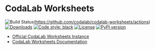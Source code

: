 # CodaLab Worksheets

![Build Status](https://github.com/codalab/codalab-worksheets/workflows/CI/badge.svg)(https://github.com/codalab/codalab-worksheets/actions)
[![Downloads](https://pepy.tech/badge/codalab)](https://pepy.tech/project/codalab)
[![Code style: black](https://img.shields.io/badge/code%20style-black-000000.svg)](https://github.com/ambv/black)
[![License](https://img.shields.io/badge/License-Apache%202.0-blue.svg)](https://opensource.org/licenses/Apache-2.0)
[![PyPI version](https://badge.fury.io/py/codalab.svg)](https://badge.fury.io/py/codalab)

* [Official CodaLab Worksheets Instance](https://worksheets.codalab.org/)
* [CodaLab Worksheets Documentation](https://codalab-worksheets.readthedocs.io/en/latest/)
